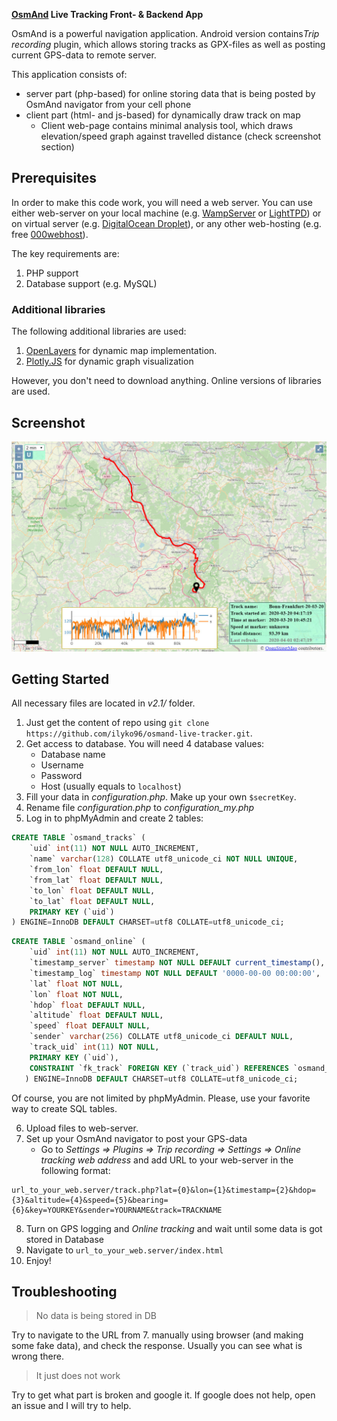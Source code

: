 **[OsmAnd](https://github.com/osmandapp/Osmand) Live Tracking Front- & Backend App**

OsmAnd is a powerful navigation application. Android version contains*Trip recording* plugin, which allows storing tracks as GPX-files as well as posting current GPS-data to remote server.

This application consists of:
* server part (php-based) for online storing data that is being posted by OsmAnd navigator from your cell phone
* client part (html- and js-based) for dynamically draw track on map
    * Client web-page contains minimal analysis tool, which draws elevation/speed graph against travelled distance (check screenshot section) 

## Prerequisites
In order to make this code work, you will need a web server. You can use either web-server on your local machine (e.g. [WampServer](http://www.wampserver.com/en/) or [LightTPD](https://www.lighttpd.net/)) or on virtual server (e.g. [DigitalOcean Droplet](https://www.digitalocean.com/)), or any other web-hosting (e.g. free [000webhost](https://www.000webhost.com/)).

The key requirements are:
1. PHP support
2. Database support (e.g. MySQL)

### Additional libraries
The following additional libraries are used:
1. [OpenLayers](https://openlayers.org/) for dynamic map implementation.
2. [Plotly.JS](https://plotly.com/javascript/) for dynamic graph visualization

However, you don't need to download anything. Online versions of libraries are used.

## Screenshot
![](img/screenshot.jpg)

## Getting Started
All necessary files are located in *v2.1/* folder.
1. Just get the content of repo using `git clone https://github.com/ilyko96/osmand-live-tracker.git`.
2. Get access to database. You will need 4 database values:
    * Database name
    * Username
    * Password
    * Host (usually equals to `localhost`)
3. Fill your data in *configuration.php*. Make up your own `$secretKey`.
4. Rename file *configuration.php* to *configuration_my.php*
4. Log in to phpMyAdmin and create 2 tables:
```sql
CREATE TABLE `osmand_tracks` (
    `uid` int(11) NOT NULL AUTO_INCREMENT,
    `name` varchar(128) COLLATE utf8_unicode_ci NOT NULL UNIQUE,
    `from_lon` float DEFAULT NULL,
    `from_lat` float DEFAULT NULL,
    `to_lon` float DEFAULT NULL,
    `to_lat` float DEFAULT NULL,
    PRIMARY KEY (`uid`)
) ENGINE=InnoDB DEFAULT CHARSET=utf8 COLLATE=utf8_unicode_ci;
```
```sql
CREATE TABLE `osmand_online` (
    `uid` int(11) NOT NULL AUTO_INCREMENT,
    `timestamp_server` timestamp NOT NULL DEFAULT current_timestamp(),
    `timestamp_log` timestamp NOT NULL DEFAULT '0000-00-00 00:00:00',
    `lat` float NOT NULL,
    `lon` float NOT NULL,
    `hdop` float DEFAULT NULL,
    `altitude` float DEFAULT NULL,
    `speed` float DEFAULT NULL,
    `sender` varchar(256) COLLATE utf8_unicode_ci DEFAULT NULL,
    `track_uid` int(11) NOT NULL,
    PRIMARY KEY (`uid`),
    CONSTRAINT `fk_track` FOREIGN KEY (`track_uid`) REFERENCES `osmand_tracks` (`uid`)
   ) ENGINE=InnoDB DEFAULT CHARSET=utf8 COLLATE=utf8_unicode_ci;
```
Of course, you are not limited by phpMyAdmin. Please, use your favorite way to create SQL tables.

6. Upload files to web-server.
7. Set up your OsmAnd navigator to post your GPS-data
    * Go to *Settings => Plugins => Trip recording => Settings => Online tracking web address* and add URL to your web-server in the following format: 
```
url_to_your_web.server/track.php?lat={0}&lon={1}&timestamp={2}&hdop={3}&altitude={4}&speed={5}&bearing={6}&key=YOURKEY&sender=YOURNAME&track=TRACKNAME
```
8. Turn on GPS logging and *Online tracking* and wait until some data is got stored in Database
9. Navigate to `url_to_your_web.server/index.html`
10. Enjoy!

## Troubleshooting
> No data is being stored in DB

Try to navigate to the URL from 7. manually using browser (and making some fake data), and check the response. Usually you can see what is wrong there.

> It just does not work

Try to get what part is broken and google it. If google does not help, open an issue and I will try to help. 